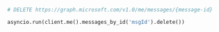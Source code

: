 <!-- markdownlint-disable MD041 -->

```python
# DELETE https://graph.microsoft.com/v1.0/me/messages/{message-id}

asyncio.run(client.me().messages_by_id('msgId').delete())
```
